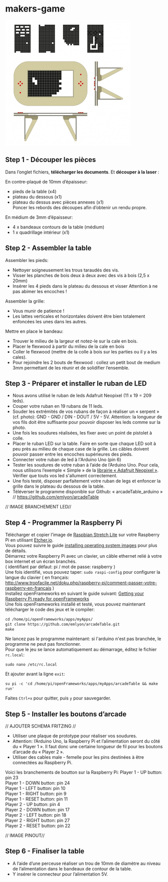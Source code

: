 # makers-game

![Mountain View](img/makersgame.jpg)

## Step 1 - Découper les pièces

Dans l’onglet fichiers, <b>télécharger les documents</b>.
Et **découper à la laser** :

En contre-plaqué de 10mm d’épaisseur:

- pieds de la table (x4)
- plateau du dessous (x1)
- plateau du dessus avec pièces annexes (x1)  
Poncer les rebords des découpes afin d’obtenir un rendu propre.


En médium de 3mm d’épaisseur:
-	4 x bandeaux contours de la table (médium)
-	1 x quadrillage intérieur (x1)


## Step 2 - Assembler la table

Assembler les pieds:
- Nettoyer soigneusement les trous taraudés des vis.
- Visser les planches de bois deux à deux avec des vis à bois (2,5 x 20mm)
- Insérer les 4 pieds dans le plateau du dessous et visser
  Attention à ne pas abimer les encoches !

Assembler la grille:
- Vous munir de patience !
- Les lattes verticales et horizontales doivent être bien totalement enfoncées les unes dans les autres.

Mettre en place le bandeau:
- Trouver le milieu de la largeur et notez-le sur la cale en bois.
- Placer le flexwood à partir du milieu de la cale en bois
- Coller le flexwood (mettre de la colle à bois sur les parties ou il y a les cales).
- Pour rejoindre les 2 bouts de flexwood : collez un petit bout de medium 3mm permettant de les réunir et de solidifier l’ensemble.


## Step 3 - Préparer et installer le ruban de LED

- Nous avons utilisé le ruban de leds Adafruit Neopixel (11 x 19 = 209 leds).
- Couper votre ruban en 19 rubans de 11 leds.
- Souder les extrémités de vos rubans de façon à réaliser un « serpent » (cf. photo): GND - GND /  DIN - DOUT / 5V - 5V. Attention: la longueur de vos fils doit être suffisante pour pouvoir disposer les leds comme sur la photo.
- Une fois les soudures réalisées, les fixer avec un point de pistolet à colle.
- Placer le ruban LED sur la table. Faire en sorte que chaque LED soit à peu près au milieu de chaque case de la grille. Les câbles doivent pouvoir passer entre les encoches supérieures des pieds.
- Connecter votre ruban de led à l'Arduino Uno (pin 6)
- Tester les soudures de votre ruban à l’aide de l’Arduino Uno. Pour cela, nous utilisons l’exemple « Simple » de la <a href="https://github.com/adafruit/Adafruit_NeoPixel">librairie « Adafruit Neopixel »</a>. Vérifier que touts vos led s'allument correctement.
- Une fois testé, disposer parfaitement votre ruban de legs et enfoncer la grille dans le plateau du dessous de la table.
- Téléverser le programme disponible sur Github: « arcadeTable_arduino » // https://github.com/emlyon/arcadeTable

// IMAGE BRANCHEMENT LED//


## Step 4 - Programmer la Raspberry Pi

Télécharger et copier l’image de [Raspbian Stretch Lite](https://downloads.raspberrypi.org/raspbian_lite_latest) sur votre Raspberry Pi en utilisant [Etcher.io](https://etcher.io/).  
Vous pouvez suivre le guide [installing operating system images](https://www.raspberrypi.org/documentation/installation/installing-images/README.md) pour plus de détails.  
Démarrez votre Raspberry Pi avec un clavier, un câble ethernet relié à votre box internet et un écran branchés.  
( identifiant par défaut: pi / mot de passe: raspberry )  
Une fois identifié, vous pouvez taper: `sudo raspi-config` pour configurer la langue du clavier ( en français: http://www.tropfacile.net/doku.php/raspberry-pi/comment-passer-votre-raspberry-en-francais )  
Installez openFrameworks en suivant le guide suivant: [Getting your Raspberry Pi ready for openFrameworks](http://openframeworks.cc/setup/raspberrypi/raspberry-pi-getting-started/)  
Une fois openFrameworks installé et testé, vous pouvez maintenant télécharger le code des jeux et le compiler:
```
cd /home/pi/openFrameworks/apps/myApps/
git clone https://github.com/emlyon/arcadeTable.git
make
```
Ne lancez pas le programme maintenant: si l'arduino n'est pas branchée, le programme ne peut pas fonctionner.  
Pour que le jeu se lance automatiquement au démarrage, éditez le fichier `rc.local`:  
```
sudo nano /etc/rc.local
```
Et ajouter avant la ligne `exit`:
```
su pi -c 'cd /home/pi/openFrameworks/apps/myApps/arcadeTable && make run'
```
Faites `Ctrl+x` pour quitter, puis `y` pour sauvegarder.


## Step 5 - Installer les boutons d’arcade

// AJOUTER SCHEMA FRITZING //
- Utiliser une plaque de prototype pour réaliser vos soudures.
- Attention: l’Arduino Uno, la Raspberry Pi et l’alimentation seront du côté du « Player 1 ». Il faut donc une certaine longueur de fil pour les boutons d’arcade du « Player 2 ».
- Utiliser des cables male - femelle pour les pins destinées à être connectées au Raspberry Pi.


Voici les branchements de boutton sur la Raspberry Pi:
Player 1 - UP button: pin 23  
Player 1 - DOWN button: pin 24  
Player 1 - LEFT button: pin 10  
Player 1 - RIGHT button: pin 9  
Player 1 - RESET button: pin 11  
Player 2 - UP button: pin 4  
Player 2 - DOWN button: pin 17  
Player 2 - LEFT button: pin 18  
Player 2 - RIGHT button: pin 27  
Player 2 - RESET button: pin 22

 // IMAGE PINOUT//


## Step 6 - Finaliser la table

- A l’aide d’une perceuse réaliser un trou de 10mm de diamètre au niveau de l’alimentation dans le bandeaux de contour de la table.
- Y insérer le connecteur pour l’alimentation 5V.
